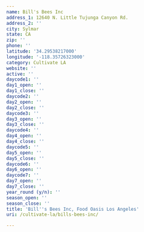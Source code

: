 ```yaml
---
name: Bill's Bees Inc
address_1: 12640 N. Little Tujunga Canyon Rd.
address_2: ''
city: Sylmar
state: CA
zip: ''
phone: ''
latitude: '34.29538217000'
longitude: '-118.35726323000'
category: Cultivate LA
website: ''
active: ''
daycode1: ''
day1_open: ''
day1_close: ''
daycode2: ''
day2_open: ''
day2_close: ''
daycode3: ''
day3_open: ''
day3_close: ''
daycode4: ''
day4_open: ''
day4_close: ''
daycode5: ''
day5_open: ''
day5_close: ''
daycode6: ''
day6_open: ''
daycode7: ''
day7_open: ''
day7_close: ''
year_round (y/n): ''
season_open: ''
season_close: ''
title: 'Bill''s Bees Inc, Food Oasis Los Angeles'
uri: /cultivate-la/bills-bees-inc/

---
```

